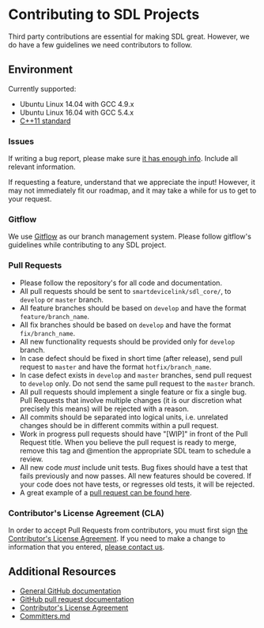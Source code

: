 # Contributing to SDL Projects

Third party contributions are essential for making SDL great. However, we do have a few guidelines we need contributors to follow.

## Environment
Currently supported:
* Ubuntu Linux 14.04 with GCC 4.9.x
* Ubuntu Linux 16.04 with GCC 5.4.x
* [C++11 standard](https://github.com/smartdevicelink/sdl_evolution/issues/132)

### Issues
If writing a bug report, please make sure <a href="http://yourbugreportneedsmore.info" target="_blank">it has enough info</a>. Include all relevant information.

If requesting a feature, understand that we appreciate the input! However, it may not immediately fit our roadmap, and it may take a while for us to get to your request.

### Gitflow
We use <a href="http://nvie.com/posts/a-successful-git-branching-model/">Gitflow</a> as our branch management system. Please follow gitflow's guidelines while contributing to any SDL project.

### Pull Requests
* Please follow the repository's for all code and documentation.
* All pull requests should be sent to `smartdevicelink/sdl_core/`, to `develop` or `master` branch.
* All feature branches should be based on `develop` and have the format `feature/branch_name`.
* All fix branches should be based on `develop` and have the format `fix/branch_name`.
* All new functionality requests should be provided only for `develop` branch.
* In case defect should be fixed in short time (after release), send pull request to `master` and have the format `hotfix/branch_name`. 
* In case defect exists in `develop` and `master` branches, send pull request to `develop` only. Do not send the same pull request to the `master` branch. 
* All pull requests should implement a single feature or fix a single bug. Pull Requests that involve multiple changes (it is our discretion what precisely this means) will be rejected with a reason.
* All commits should be separated into logical units, i.e. unrelated changes should be in different commits within a pull request.
* Work in progress pull requests should have "[WIP]" in front of the Pull Request title. When you believe the pull request is ready to merge, remove this tag and @mention the appropriate SDL team to schedule a review.
* All new code *must* include unit tests. Bug fixes should have a test that fails previously and now passes. All new features should be covered. If your code does not have tests, or regresses old tests, it will be rejected.
* A great example of a [pull request can be found here](https://github.com/smartdevicelink/SmartDeviceLink-iOS/pull/45).

### Contributor's License Agreement (CLA)
In order to accept Pull Requests from contributors, you must first sign [the Contributor's License Agreement](https://docs.google.com/forms/d/1VNR8EUd5b46cQ7uNbCq1fJmnu0askNpUp5dudLKRGpU/viewform). If you need to make a change to information that you entered, [please contact us](mailto:theresa@livio.io).

## Additional Resources
* [General GitHub documentation](https://help.github.com/)
* [GitHub pull request documentation](https://help.github.com/send-pull-requests/)
* [Contributor's License Agreement](https://docs.google.com/forms/d/1VNR8EUd5b46cQ7uNbCq1fJmnu0askNpUp5dudLKRGpU/viewform)
* [Committers.md](https://github.com/LuxoftSDL/sdl_core/blob/feature/Add_Committers_file/COMMITTERS.md)

